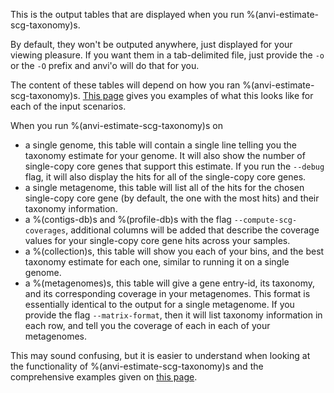 This is the output tables that are displayed when you run %(anvi-estimate-scg-taxonomy)s. 

By default, they won't be outputed anywhere, just displayed for your viewing pleasure. If you want them in a tab-delimited file, just provide the `-o` or the `-O` prefix and anvi'o will do that for you.

The content of these tables will depend on how you ran %(anvi-estimate-scg-taxonomy)s. [This page](http://merenlab.org/2019/10/08/anvio-scg-taxonomy/#estimating-taxonomy-in-the-terminal) gives you examples of what this looks like for each of the input scenarios. 

When you run %(anvi-estimate-scg-taxonomy)s on 

- a single genome, this table will contain a single line telling you the taxonomy estimate for your genome. It will also show the number of single-copy core genes that support this estimate. If you run the `--debug` flag, it will also display the hits for all of the single-copy core genes.
- a single metagenome, this table will list all of the hits for the chosen single-copy core gene (by default, the one with the most hits) and their taxonomy information. 
- a %(contigs-db)s and %(profile-db)s with the flag `--compute-scg-coverages`, additional columns will be added that describe the coverage values for your single-copy core gene hits across your samples. 
- a %(collection)s, this table will show you each of your bins, and the best taxonomy estimate for each one, similar to running it on a single genome. 
- a %(metagenomes)s, this table will give a gene entry-id, its taxonomy, and its corresponding coverage in your metagenomes. This format is essentially identical to the output for a single metagenome. If you provide the flag `--matrix-format`, then it will list taxonomy information in each row, and tell you the coverage of each in each of your metagenomes. 

This may sound confusing, but it is easier to understand when looking at the functionality of %(anvi-estimate-scg-taxonomy)s and the comprehensive examples given on [this page](http://merenlab.org/2019/10/08/anvio-scg-taxonomy/#estimating-taxonomy-in-the-terminal).
